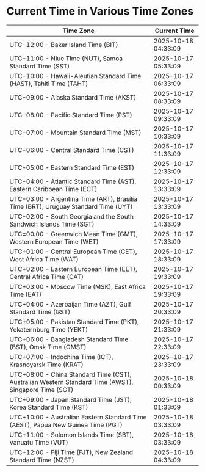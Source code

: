 # Current Time in Various Time Zones

| Time Zone | Current Time |
|-----------|--------------|
| UTC-12:00 - Baker Island Time (BIT) | 2025-10-18 04:33:09 |
| UTC-11:00 - Niue Time (NUT), Samoa Standard Time (SST) | 2025-10-17 05:33:09 |
| UTC-10:00 - Hawaii-Aleutian Standard Time (HAST), Tahiti Time (TAHT) | 2025-10-17 06:33:09 |
| UTC-09:00 - Alaska Standard Time (AKST) | 2025-10-17 08:33:09 |
| UTC-08:00 - Pacific Standard Time (PST) | 2025-10-17 09:33:09 |
| UTC-07:00 - Mountain Standard Time (MST) | 2025-10-17 10:33:09 |
| UTC-06:00 - Central Standard Time (CST) | 2025-10-17 11:33:09 |
| UTC-05:00 - Eastern Standard Time (EST) | 2025-10-17 12:33:09 |
| UTC-04:00 - Atlantic Standard Time (AST), Eastern Caribbean Time (ECT) | 2025-10-17 13:33:09 |
| UTC-03:00 - Argentina Time (ART), Brasília Time (BRT), Uruguay Standard Time (UYT) | 2025-10-17 13:33:09 |
| UTC-02:00 - South Georgia and the South Sandwich Islands Time (SGT) | 2025-10-17 14:33:09 |
| UTC±00:00 - Greenwich Mean Time (GMT), Western European Time (WET) | 2025-10-17 17:33:09 |
| UTC+01:00 - Central European Time (CET), West Africa Time (WAT) | 2025-10-17 18:33:09 |
| UTC+02:00 - Eastern European Time (EET), Central Africa Time (CAT) | 2025-10-17 19:33:09 |
| UTC+03:00 - Moscow Time (MSK), East Africa Time (EAT) | 2025-10-17 19:33:09 |
| UTC+04:00 - Azerbaijan Time (AZT), Gulf Standard Time (GST) | 2025-10-17 20:33:09 |
| UTC+05:00 - Pakistan Standard Time (PKT), Yekaterinburg Time (YEKT) | 2025-10-17 21:33:09 |
| UTC+06:00 - Bangladesh Standard Time (BST), Omsk Time (OMST) | 2025-10-17 22:33:09 |
| UTC+07:00 - Indochina Time (ICT), Krasnoyarsk Time (KRAT) | 2025-10-17 23:33:09 |
| UTC+08:00 - China Standard Time (CST), Australian Western Standard Time (AWST), Singapore Time (SGT) | 2025-10-18 00:33:09 |
| UTC+09:00 - Japan Standard Time (JST), Korea Standard Time (KST) | 2025-10-18 01:33:09 |
| UTC+10:00 - Australian Eastern Standard Time (AEST), Papua New Guinea Time (PGT) | 2025-10-18 03:33:09 |
| UTC+11:00 - Solomon Islands Time (SBT), Vanuatu Time (VUT) | 2025-10-18 03:33:09 |
| UTC+12:00 - Fiji Time (FJT), New Zealand Standard Time (NZST) | 2025-10-18 04:33:09 |
